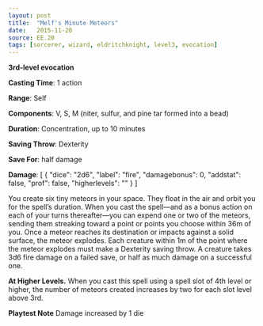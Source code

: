 ```yaml
---
layout: post
title:  "Melf's Minute Meteors"
date:   2015-11-20
source: EE.20
tags: [sorcerer, wizard, eldritchknight, level3, evocation]
---
```


**3rd-level evocation**

**Casting Time**: 1 action

**Range**: Self

**Components**: V, S, M (niter, sulfur, and pine tar formed into a bead)

**Duration**: Concentration, up to 10 minutes

**Saving Throw**: Dexterity

**Save For**: half damage

**Damage**: [ { "dice": "2d6", "label": "fire", "damagebonus": 0, "addstat": false, "prof": false, "higherlevels": "" } ]

You create six tiny meteors in your space. They float in the air and orbit you for the spell’s duration. When you cast the spell—and as a bonus action on each of your turns thereafter—you can expend one or two of the meteors, sending them streaking toward a point or points you choose within 36m of you. Once a meteor reaches its destination or impacts against a solid surface, the meteor explodes. Each creature within 1m of the point where the meteor explodes must make a Dexterity saving throw. A creature takes 3d6 fire damage on a failed save, or half as much damage on a successful one.

**At Higher Levels.** When you cast this spell using a spell slot of 4th level or higher, the number of meteors created increases by two for each slot level above 3rd.

**Playtest Note** Damage increased by 1 die
